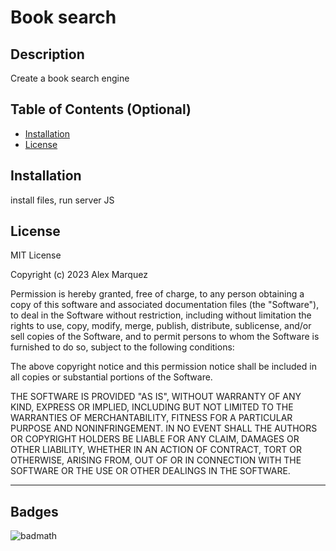 # Book search

## Description

Create a book search engine 

## Table of Contents (Optional)


- [Installation](#installation)
- [License](#license)

## Installation

install files, run server JS 


## License

MIT License

Copyright (c) 2023 Alex Marquez

Permission is hereby granted, free of charge, to any person obtaining a copy
of this software and associated documentation files (the "Software"), to deal
in the Software without restriction, including without limitation the rights
to use, copy, modify, merge, publish, distribute, sublicense, and/or sell
copies of the Software, and to permit persons to whom the Software is
furnished to do so, subject to the following conditions:

The above copyright notice and this permission notice shall be included in all
copies or substantial portions of the Software.

THE SOFTWARE IS PROVIDED "AS IS", WITHOUT WARRANTY OF ANY KIND, EXPRESS OR
IMPLIED, INCLUDING BUT NOT LIMITED TO THE WARRANTIES OF MERCHANTABILITY,
FITNESS FOR A PARTICULAR PURPOSE AND NONINFRINGEMENT. IN NO EVENT SHALL THE
AUTHORS OR COPYRIGHT HOLDERS BE LIABLE FOR ANY CLAIM, DAMAGES OR OTHER
LIABILITY, WHETHER IN AN ACTION OF CONTRACT, TORT OR OTHERWISE, ARISING FROM,
OUT OF OR IN CONNECTION WITH THE SOFTWARE OR THE USE OR OTHER DEALINGS IN THE
SOFTWARE.


---

## Badges

![badmath](https://img.shields.io/github/languages/top/lernantino/badmath)


